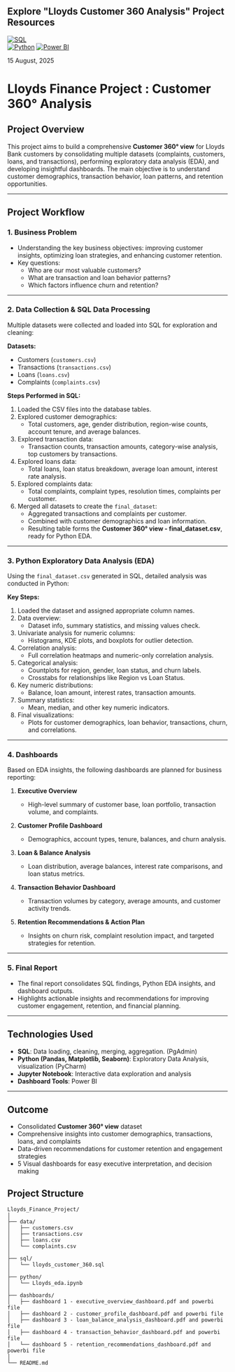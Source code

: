 ## Explore "Lloyds Customer 360 Analysis" Project Resources

[![SQL](https://img.shields.io/badge/SQL-Database-blue)](sql/data_cleanup_and_merge.sql)  
[![Python](https://img.shields.io/badge/Python-Exploratory%20Data%20Analysis-yellow)](python/eda_analysis.ipynb)
[![Power BI](https://img.shields.io/badge/Power%20BI-Dashboard-green)](dashboards/)

15 August, 2025

# Lloyds Finance Project : Customer 360° Analysis

## Project Overview
This project aims to build a comprehensive **Customer 360° view** for Lloyds Bank customers by consolidating multiple datasets (complaints, customers, loans, and transactions), performing exploratory data analysis (EDA), and developing insightful dashboards. The main objective is to understand customer demographics, transaction behavior, loan patterns, and retention opportunities.

---

## Project Workflow

### 1. Business Problem
- Understanding the key business objectives: improving customer insights, optimizing loan strategies, and enhancing customer retention.
- Key questions:
  - Who are our most valuable customers?
  - What are transaction and loan behavior patterns?
  - Which factors influence churn and retention?

---

### 2. Data Collection & SQL Data Processing
Multiple datasets were collected and loaded into SQL for exploration and cleaning:

**Datasets:**
- Customers (`customers.csv`)
- Transactions (`transactions.csv`)
- Loans (`loans.csv`)
- Complaints (`complaints.csv`)

**Steps Performed in SQL:**
1. Loaded the CSV files into the database tables.
2. Explored customer demographics:
   - Total customers, age, gender distribution, region-wise counts, account tenure, and average balances.
3. Explored transaction data:
   - Transaction counts, transaction amounts, category-wise analysis, top customers by transactions.
4. Explored loans data:
   - Total loans, loan status breakdown, average loan amount, interest rate analysis.
5. Explored complaints data:
   - Total complaints, complaint types, resolution times, complaints per customer.
6. Merged all datasets to create the `final_dataset`:
   - Aggregated transactions and complaints per customer.
   - Combined with customer demographics and loan information.
   - Resulting table forms the **Customer 360° view - final_dataset.csv**, ready for Python EDA.

---

### 3. Python Exploratory Data Analysis (EDA)
Using the `final_dataset.csv` generated in SQL, detailed analysis was conducted in Python:

**Key Steps:**
1. Loaded the dataset and assigned appropriate column names.
2. Data overview:
   - Dataset info, summary statistics, and missing values check.
3. Univariate analysis for numeric columns:
   - Histograms, KDE plots, and boxplots for outlier detection.
4. Correlation analysis:
   - Full correlation heatmaps and numeric-only correlation analysis.
5. Categorical analysis:
   - Countplots for region, gender, loan status, and churn labels.
   - Crosstabs for relationships like Region vs Loan Status.
6. Key numeric distributions:
   - Balance, loan amount, interest rates, transaction amounts.
7. Summary statistics:
   - Mean, median, and other key numeric indicators.
8. Final visualizations:
   - Plots for customer demographics, loan behavior, transactions, churn, and correlations.

---

### 4. Dashboards
Based on EDA insights, the following dashboards are planned for business reporting:

1. **Executive Overview**  
   - High-level summary of customer base, loan portfolio, transaction volume, and complaints.

2. **Customer Profile Dashboard**  
   - Demographics, account types, tenure, balances, and churn analysis.

3. **Loan & Balance Analysis**  
   - Loan distribution, average balances, interest rate comparisons, and loan status metrics.

4. **Transaction Behavior Dashboard**  
   - Transaction volumes by category, average amounts, and customer activity trends.

5. **Retention Recommendations & Action Plan**  
   - Insights on churn risk, complaint resolution impact, and targeted strategies for retention.

---

### 5. Final Report
- The final report consolidates SQL findings, Python EDA insights, and dashboard outputs.
- Highlights actionable insights and recommendations for improving customer engagement, retention, and financial planning.

---

## Technologies Used

- **SQL**: Data loading, cleaning, merging, aggregation. (PgAdmin)
- **Python (Pandas, Matplotlib, Seaborn)**: Exploratory Data Analysis, visualization (PyCharm)
- **Jupyter Notebook**: Interactive data exploration and analysis
- **Dashboard Tools**: Power BI

---

## Outcome

- Consolidated **Customer 360° view** dataset
- Comprehensive insights into customer demographics, transactions, loans, and complaints
- Data-driven recommendations for customer retention and engagement strategies
- 5 Visual dashboards for easy executive interpretation, and decision making

## Project Structure
```text
Lloyds_Finance_Project/
│
├── data/
│   ├── customers.csv
│   ├── transactions.csv
│   ├── loans.csv
│   └── complaints.csv
│
├── sql/
│   └── lloyds_customer_360.sql
│
├── python/
│   └── Lloyds_eda.ipynb
│
├── dashboards/
│   ├── dashboard 1 - executive_overview_dashboard.pdf and powerbi file
│   ├── dashboard 2 - customer_profile_dashboard.pdf and powerbi file
│   ├── dashboard 3 - loan_balance_analysis_dashboard.pdf and powerbi file
│   ├── dashboard 4 - transaction_behavior_dashboard.pdf and powerbi file
│   └── dashboard 5 - retention_recommendations_dashboard.pdf and powerbi file
│
└── README.md
